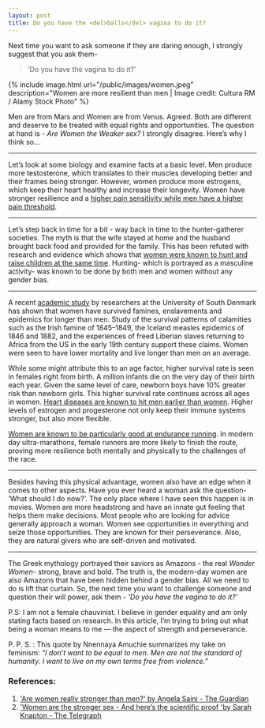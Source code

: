 ```yaml
---
layout: post
title: Do you have the <del>balls</del> vagina to do it?
---
```


Next time you want to ask someone if they are daring enough, I strongly suggest that you ask them-

>  ‘Do you have the vagina to do it?’

{% include image.html url="/public/images/women.jpeg" description="Women are more resilient than men | Image credit: Cultura RM / Alamy Stock Photo" %}

Men are from Mars and Women are from Venus. Agreed. Both are different and deserve to be treated with equal rights and opportunities. The question at hand is - *Are Women the Weaker sex?* I strongly disagree. Here’s why I think so…

------

Let’s look at some biology and examine facts at a basic level. Men produce more testosterone, which translates to their muscles developing better and their frames being stronger. However, women produce more estrogens, which keep their heart healthy and increase their longevity. Women have stronger resilience and a [higher pain sensitivity while men have a higher pain threshold](https://www.ncbi.nlm.nih.gov/pmc/articles/PMC2677686/).

------

Let’s step back in time for a bit - way back in time to the hunter-gatherer societies. The myth is that the wife stayed at home and the husband brought back food and provided for the family. This has been refuted with research and evidence which shows that [women were known to hunt and raise children at the same time](https://www.nytimes.com/2006/12/05/science/05nean.html). Hunting- which is portrayed as a masculine activity- was known to be done by both men and women without any gender bias.

------

A recent [academic study](https://www.pnas.org/content/115/4/E832) by researchers at the University of South Denmark has shown that women have survived famines, enslavements and epidemics for longer than men. Study of the survival patterns of calamities such as the Irish famine of 1845–1849, the Iceland measles epidemics of 1846 and 1882, and the experiences of freed Liberian slaves returning to Africa from the US in the early 19th century support these claims. Women were seen to have lower mortality and live longer than men on an average.

While some might attribute this to an age factor, higher survival rate is seen in females right from birth. A million infants die on the very day of their birth each year. Given the same level of care, newborn boys have 10% greater risk than newborn girls. This higher survival rate continues across all ages in women. [Heart diseases are known to hit men earlier than women](https://www.verywellhealth.com/heart-disease-men-vs-women-4126017). Higher levels of estrogen and progesterone not only keep their immune systems stronger, but also more flexible.

[Women are known to be particularly good at endurance running](https://www.bbc.com/news/world-49284389). In modern day ultra-marathons, female runners are more likely to finish the route, proving more resilience both mentally and physically to the challenges of the race.

------

Besides having this physical advantage, women also have an edge when it comes to other aspects. Have you ever heard a woman ask the question- ‘What should I do now?’. The only place where I have seen this happen is in movies. Women are more headstrong and have an innate gut feeling that helps them make decisions. Most people who are looking for advice generally approach a woman. Women see opportunities in everything and seize those opportunities. They are known for their perseverance. Also, they are natural givers who are self-driven and motivated.

------ 

The Greek mythology portrayed their saviors as Amazons - the real *Wonder Women*- strong, brave and bold. The truth is, the modern-day women are also Amazons that have been hidden behind a gender bias. All we need to do is lift that curtain. So, the next time you want to challenge someone and question their will power, ask them - *‘Do you have the vagina to do it?’*

P.S: I am not a female chauvinist. I believe in gender equality and am only stating facts based on research. In this article, I’m trying to bring out what being a woman means to me — the aspect of strength and perseverance.

P. P. S. : This quote by Nnennaya Amuchie summarizes my take on feminism: *“I don’t want to be equal to men. Men are not the standard of humanity. I want to live on my own terms free from violence.”*

### References:

1. ['Are women really stronger than men?' by Angela Saini - The Guardian](https://www.theguardian.com/world/2017/jun/11/the-weaker-sex-science-that-shows-women-are-stronger-than-men)
2. ['Women are the stronger sex - And here’s the scientific proof 'by Sarah Knapton - The Telegraph](https://www.telegraph.co.uk/science/2018/01/08/women-biologically-stronger-men-likely-survive-life-threatening/)